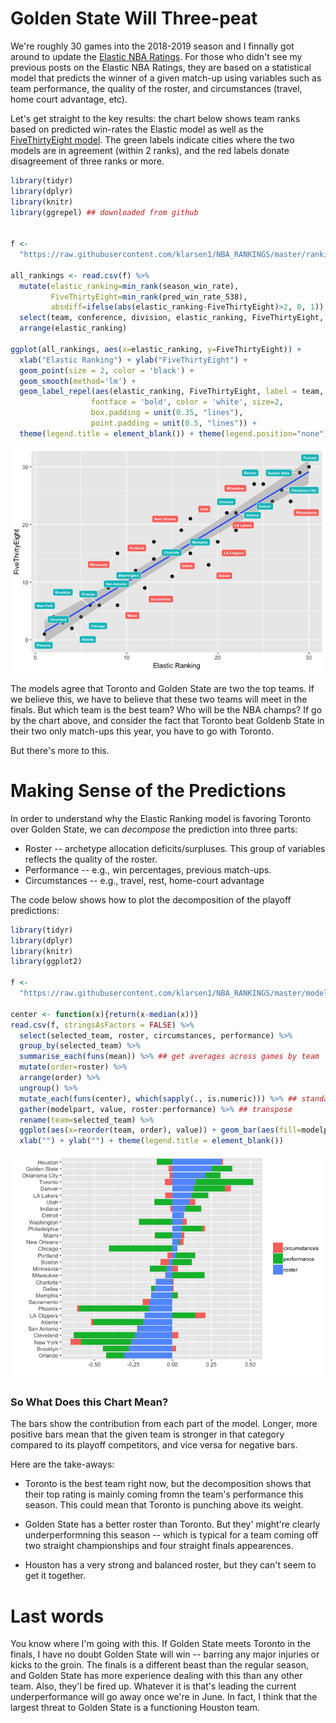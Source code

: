 Golden State Will Three-peat
============================

We're roughly 30 games into the 2018-2019 season and I finnally got around to update the [Elastic NBA Ratings](https://github.com/klarsen1/NBA_RANKINGS). For those who didn't see my previous posts on the Elastic NBA Ratings, they are based on a statistical model that predicts the winner of a given match-up using variables such as team performance, the quality of the roster, and circumstances (travel, home court advantage, etc).

Let's get straight to the key results: the chart below shows team ranks based on predicted win-rates the Elastic model as well as the [FiveThirtyEight model](https://projects.fivethirtyeight.com/2019-nba-predictions/). The green labels indicate cities where the two models are in agreement (within 2 ranks), and the red labels donate disagreement of three ranks or more.

``` r
library(tidyr)
library(dplyr)
library(knitr)
library(ggrepel) ## downloaded from github

 
f <-
  "https://raw.githubusercontent.com/klarsen1/NBA_RANKINGS/master/rankings/rankings_2018-12-13.csv"
 
all_rankings <- read.csv(f) %>%
  mutate(elastic_ranking=min_rank(season_win_rate),
         FiveThirtyEight=min_rank(pred_win_rate_538),
         absdiff=ifelse(abs(elastic_ranking-FiveThirtyEight)>2, 0, 1)) %>%
  select(team, conference, division, elastic_ranking, FiveThirtyEight, absdiff) %>%
  arrange(elastic_ranking)
 
ggplot(all_rankings, aes(x=elastic_ranking, y=FiveThirtyEight)) +
  xlab("Elastic Ranking") + ylab("FiveThirtyEight") +
  geom_point(size = 2, color = 'black') +
  geom_smooth(method='lm') + 
  geom_label_repel(aes(elastic_ranking, FiveThirtyEight, label = team, fill=factor(absdiff)),
                  fontface = 'bold', color = 'white', size=2,
                  box.padding = unit(0.35, "lines"),
                  point.padding = unit(0.5, "lines")) + 
  theme(legend.title = element_blank()) + theme(legend.position="none")
```

![](early_predictions_2019_files/figure-markdown_github/unnamed-chunk-1-1.png)

The models agree that Toronto and Golden State are two the top teams. If we believe this, we have to believe that these two teams will meet in the finals. But which team is the best team? Who will be the NBA champs? If go by the chart above, and consider the fact that Toronto beat Goldenb State in their two only match-ups this year, you have to go with Toronto.

But there's more to this.

Making Sense of the Predictions
===============================

In order to understand why the Elastic Ranking model is favoring Toronto over Golden State, we can *decompose* the prediction into three parts:

-   Roster -- archetype allocation deficits/surpluses. This group of variables reflects the quality of the roster.
-   Performance -- e.g., win percentages, previous match-ups.
-   Circumstances -- e.g., travel, rest, home-court advantage

The code below shows how to plot the decomposition of the playoff predictions:

``` r
library(tidyr)
library(dplyr)
library(knitr)
library(ggplot2)

f <-
  "https://raw.githubusercontent.com/klarsen1/NBA_RANKINGS/master/modeldetails/score_decomp_2018-12-13.csv"
 
center <- function(x){return(x-median(x))}
read.csv(f, stringsAsFactors = FALSE) %>%
  select(selected_team, roster, circumstances, performance) %>%
  group_by(selected_team) %>%
  summarise_each(funs(mean)) %>% ## get averages across games by team
  mutate(order=roster) %>%
  arrange(order) %>%
  ungroup() %>%
  mutate_each(funs(center), which(sapply(., is.numeric))) %>% ## standardize across teams
  gather(modelpart, value, roster:performance) %>% ## transpose
  rename(team=selected_team) %>%
  ggplot(aes(x=reorder(team, order), value)) + geom_bar(aes(fill=modelpart), stat="identity") + coord_flip() +
  xlab("") + ylab("") + theme(legend.title = element_blank())
```

![](early_predictions_2019_files/figure-markdown_github/unnamed-chunk-2-1.png)

### So What Does this Chart Mean?

The bars show the contribution from each part of the model. Longer, more positive bars mean that the given team is stronger in that category compared to its playoff competitors, and vice versa for negative bars.

Here are the take-aways:

-   Toronto is the best team right now, but the decomposition shows that their top rating is mainly coming fromn the team's performance this season. This could mean that Toronto is punching above its weight.

-   Golden State has a better roster than Toronto. But they' might're clearly underperformning this season -- which is typical for a team coming off two straight championships and four straight finals appearences.

-   Houston has a very strong and balanced roster, but they can't seem to get it together.

Last words
==========

You know where I'm going with this. If Golden State meets Toronto in the finals, I have no doubt Golden State will win -- barring any major injuries or kicks to the groin. The finals is a different beast than the regular season, and Golden State has more experience dealing with this than any other team. Also, they'l be fired up. Whatever it is that's leading the current underperformance will go away once we're in June. In fact, I think that the largest threat to Golden State is a functioning Houston team.
